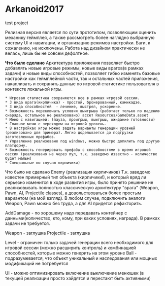# Arkanoid2017
test project

Релизная версия является по сути прототипом, позволяющим оценить механику геймплея, а также рассмотреть более наглядно выбранную систему UI и навигации, и организацию режимов настройки. 
Баги, к сожалению, не исключены. Работа над дизайном практически не велась, лишь бы не совсем дефолтное. 


<b>Что было сделано</b>
Архитектура приложения позволяет быстро добавлять новые игровые режимы, новые виды врагов(в рамках задачи) и новые виды способностей, позволяет гибко изменять базовые настройки как геймплейной части, так и остальных частей приложения, накапливать и сохранять данные по игровой статистике пользователя в контексте локальной игры.    


	* Игровая статистика сохраняется все в рамках игровой сессии.
	* 3 вида врага(кирпичика) - простой, бронерованный, камикадзе. 
	* 3 вида способностей  - лечение, выстрел, ускорение.
	* Возможность переключать условия выигрыша (работает только по падению снаряда, остальное не реализовано) ассет Resources/GameData.asset
	* Меню с навигацией: (пауза, проигрыш, выигрыш, ожидание готовности)
	* Главное меню с переходом на игровой уровень.
	* В настройках игры можно задать варианты генерации уровней (реализовано для примера). Легко доделывается до подгрузки заготовленных префабов.
	* Управление реализовано под windows, можно быстро допилить под другую платформу.
	* Возможность генерировать префабы с способностями в время игровой сессии (реализовано не через пул, т.к. заведомо известно - количество будет малым)
	* Специальные по случаю кирпичики)


Что было не сделано
Enemy (реализация кирпичиков)
Т.к. заведомо известен примерный тип объекта (кирпичики!), и который вряд ли серьезно изменится в ходе развития игры, было принято решение не реализовывать полностью классическую архитектуру "врага" (Weapon, Pawn, AI, Projectile classes), а довольствоваться более простым вариантом (на мой взгляд). В любом случае, подключить аналоги  Weapon, Pawn можно без труда, а для AI придется рефакторить.  

AddDamage - по хорошему надо передавать контейнер с данными(количество, кто, кому, при каких условиях, награда). В рамках задачи не требуется. 

Weapon - заглушка
Projectile - заглушка

Level - ограничен только задачей генерации всего необходимого для игровой сессии (можно расширить контроль) и комбинацией способностей, которые можно генерить на этом уровне
Ball - подразумевается, что объект уникальный и наследования или мощных модификаций не потребуется 

UI - можно оптимизировать включение выключение менюшек (в текущей реализации просто хайдятся и перестают быть активными)
